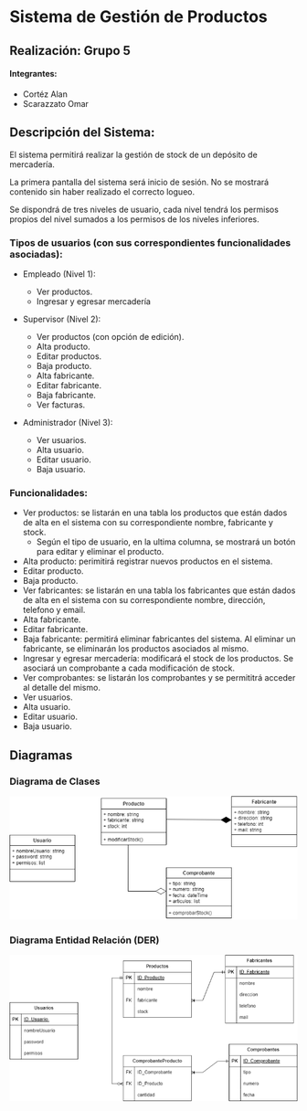 # Sistema de Gestión de Productos

## Realización: Grupo 5
#### Integrantes:
- Cortéz Alan
- Scarazzato Omar


## Descripción del Sistema:

El sistema permitirá realizar la gestión de stock de un depósito de mercadería.

La primera pantalla del sistema será inicio de sesión. No se mostrará contenido sin haber realizado el correcto logueo.

Se dispondrá de tres niveles de usuario, cada nivel tendrá los permisos propios del nivel sumados a los permisos de los niveles inferiores.

### Tipos de usuarios (con sus correspondientes funcionalidades asociadas):
- Empleado (Nivel 1):
  - Ver productos.
  - Ingresar y egresar mercadería

- Supervisor (Nivel 2):
  -	Ver productos (con opción de edición).
  - Alta producto.
  - Editar productos.
  - Baja producto.
  - Alta fabricante.
  - Editar fabricante.
  - Baja fabricante.
  - Ver facturas.

- Administrador (Nivel 3):
  - Ver usuarios.
  - Alta usuario.
  - Editar usuario.
  - Baja usuario.

### Funcionalidades:
- Ver productos: se listarán en una tabla los productos que están dados de alta en el sistema con su correspondiente nombre, fabricante y stock.
  - Según el tipo de usuario, en la ultima columna, se mostrará un botón para editar y eliminar el producto.
- Alta producto: perimitirá registrar nuevos productos en el sistema.
- Editar producto.
- Baja producto.
- Ver fabricantes: se listarán en una tabla los fabricantes que están dados de alta en el sistema con su correspondiente nombre, dirección, telefono y email.
- Alta fabricante.
- Editar fabricante.
- Baja fabricante: permitirá eliminar fabricantes del sistema. Al eliminar un fabricante, se eliminarán los productos asociados al mismo.
- Ingresar y egresar mercadería: modificará el stock de los productos. Se asociará un comprobante a cada modificación de stock.
- Ver comprobantes: se listarán los comprobantes y se permititrá acceder al detalle del mismo.
- Ver usuarios.
- Alta usuario.
- Editar usuario.
- Baja usuario.

## Diagramas
### Diagrama de Clases
![DiagramaDeClases](/DiagramaDeClases.png)
### Diagrama Entidad Relación (DER)
![DER](/DER.png)
